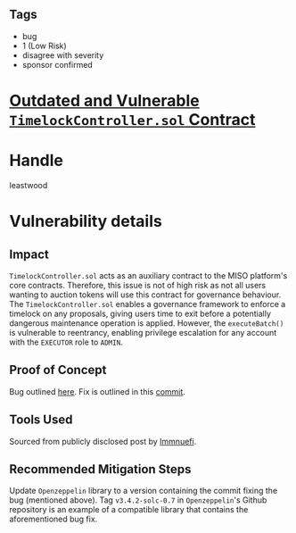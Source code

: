 ## Tags

- bug
- 1 (Low Risk)
- disagree with severity
- sponsor confirmed

# [Outdated and Vulnerable `TimelockController.sol` Contract](https://github.com/code-423n4/2021-09-sushimiso-findings/issues/24) 

# Handle

leastwood


# Vulnerability details

## Impact

`TimelockController.sol` acts as an auxiliary contract to the MISO platform's core contracts. Therefore, this issue is not of high risk as not all users wanting to auction tokens will use this contract for governance behaviour. The `TimelockController.sol` enables a governance framework to enforce a timelock on any proposals, giving users time to exit before a potentially dangerous maintenance operation is applied. However, the `executeBatch()` is vulnerable to reentrancy, enabling privilege escalation for any account with the `EXECUTOR` role to `ADMIN`.

## Proof of Concept

Bug outlined [here](https://github.com/OpenZeppelin/openzeppelin-contracts/blob/v3.4.0-solc-0.7/contracts/access/TimelockController.sol#L244-L269).
Fix is outlined in this [commit](https://github.com/OpenZeppelin/openzeppelin-contracts/commit/cec4f2ef57495d8b1742d62846da212515d99dd5#diff-8229f9027848871a1706845a5a84fa3e6591445cfac6e16cfb7d652e91e8d395R307).

## Tools Used

Sourced from publicly disclosed post by [Immnuefi](https://medium.com/immunefi/openzeppelin-bug-fix-postmortem-66d8c89ed166).

## Recommended Mitigation Steps

Update `Openzeppelin` library to a version containing the commit fixing the bug (mentioned above). Tag `v3.4.2-solc-0.7` in `Openzeppelin`'s Github repository is an example of a compatible library that contains the aforementioned bug fix.

